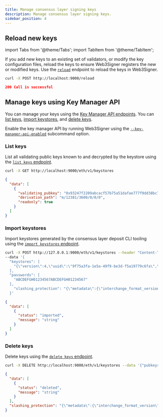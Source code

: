```yaml
---
title: Manage consensus layer signing keys
description: Manage consensus layer signing keys.
sidebar_position: 4
---
```


## Reload new keys

import Tabs from '@theme/Tabs';
import TabItem from '@theme/TabItem';

If you add new keys to an existing set of validators, or modify the key configuration files, reload
the keys to ensure Web3Signer registers the new or modified keys.
Use the [`reload`](https://consensys.github.io/web3signer/web3signer-eth2.html#tag/Reload-Signer-Keys)
endpoint to reload the keys in Web3Signer.

<Tabs>

  <TabItem value="curl request" label="curl request" default>

```bash
curl -X POST http://localhost:9000/reload
```

  </TabItem>
  <TabItem value="Result" label="Result" >

```json
200 Call is successful
```

  </TabItem>
</Tabs>

## Manage keys using Key Manager API

You can manage your keys using the [Key Manager API
endpoints](https://consensys.github.io/web3signer/web3signer-eth2.html#tag/Keymanager).
You can [list keys](#list-keys), [import keystores](#import-keystores), and [delete keys](#delete-keys).

Enable the key manager API by running Web3Signer using the
[`--key-manager-api-enabled`](../reference/cli/subcommands.md#key-manager-api-enabled) subcommand option.

### List keys

List all validating public keys known to and decrypted by the keystore using the
[`list keys` endpoint](https://consensys.github.io/web3signer/web3signer-eth2.html#operation/KEYMANAGER_LIST).

<Tabs>

  <TabItem value="curl request" label="curl request" default>

```bash
curl -X GET http://localhost:9000/eth/v1/keystores
```

  </TabItem>
  <TabItem value="Result" label="Result" >

```json
{
  "data": [
    {
      "validating_pubkey": "0x93247f2209abcacf57b75a51dafae777f9dd38bc7053d1af526f220a7489a6d3a2753e5f3e8b1cfe39b56f43611df74a",
      "derivation_path": "m/12381/3600/0/0/0",
      "readonly": true
    }
  ]
}
```

  </TabItem>
</Tabs>

### Import keystores

Import keystores generated by the consensus layer deposit CLI tooling using the
[`import keystores` endpoint](https://consensys.github.io/web3signer/web3signer-eth2.html#operation/KEYMANAGER_IMPORT).

<Tabs>

  <TabItem value="curl request" label="curl request" default>

```bash
curl -X POST http://127.0.0.1:9000/eth/v1/keystores --header "Content-Type: application/json"
--data '{
  "keystores": [
    "{\"version\":4,\"uuid\":\"9f75a3fa-1e5a-49f9-be3d-f5a19779c6fa\",\"path\":\"m/12381/3600/0/0/0\",\"pubkey\":\"0x93247f2209abcacf57b75a51dafae777f9dd38bc7053d1af526f220a7489a6d3a2753e5f3e8b1cfe39b56f43611df74a\",\"crypto\":{\"kdf\":{\"function\":\"pbkdf2\",\"params\":{\"dklen\":32,\"c\":262144,\"prf\":\"hmac-sha256\",\"salt\":\"8ff8f22ef522a40f99c6ce07fdcfc1db489d54dfbc6ec35613edf5d836fa1407\"},\"message\":\"\"},\"checksum\":{\"function\":\"sha256\",\"params\":{},\"message\":\"9678a69833d2576e3461dd5fa80f6ac73935ae30d69d07659a709b3cd3eddbe3\"},\"cipher\":{\"function\":\"aes-128-ctr\",\"params\":{\"iv\":\"31b69f0ac97261e44141b26aa0da693f\"},\"message\":\"e8228bafec4fcbaca3b827e586daad381d53339155b034e5eaae676b715ab05e\"}}}"
  ],
  "passwords": [
    "ABCDEFGH01234567ABCDEFGH01234567"
  ],
    "slashing_protection": "{\"metadata\":{\"interchange_format_version\":\"5\",\"genesis_validators_root\":\"0xcf8e0d4e9587369b2301d0790347320302cc0943d5a1884560367e8208d920f2\"},\"data\":[{\"pubkey\":\"0x93247f2209abcacf57b75a51dafae777f9dd38bc7053d1af526f220a7489a6d3a2753e5f3e8b1cfe39b56f43611df74a\",\"signed_blocks\":[],\"signed_attestations\":[]}]}"
  }'
```

  </TabItem>
  <TabItem value="Result" label="Result" >

```json
{
  "data": [
    {
      "status": "imported",
      "message": "string"
    }
  ]
}
```

  </TabItem>
</Tabs>

### Delete keys

Delete keys using the [`delete keys`
endpoint](https://consensys.github.io/web3signer/web3signer-eth2.html#operation/KEYMANAGER_DELETE).

<Tabs>

  <TabItem value="curl request" label="curl request" default>

 ```bash
curl -X DELETE http://localhost:9000/eth/v1/keystores --data '{"pubkeys": ["0x93247f2209abcacf57b75a51dafae777f9dd38bc7053d1af526f220a7489a6d3a2753e5f3e8b1cfe39b56f43611df74a"]}'
```

  </TabItem>
  <TabItem value="Result" label="Result" >

```json
{
  "data": [
    {
      "status": "deleted",
      "message": "string"
    }
  ],
  "slashing_protection": "{\"metadata\":{\"interchange_format_version\":\"5\",\"genesis_validators_root\":\"0xcf8e0d4e9587369b2301d0790347320302cc0943d5a1884560367e8208d920f2\"},\"data\":[{\"pubkey\":\"0x93247f2209abcacf57b75a51dafae777f9dd38bc7053d1af526f220a7489a6d3a2753e5f3e8b1cfe39b56f43611df74a\",\"signed_blocks\":[],\"signed_attestations\":[]}]}"
}
```

  </TabItem>
</Tabs>